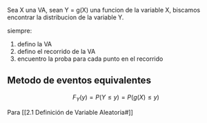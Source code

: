 Sea X una VA, sean Y = g(X) una funcion de la variable X, biscamos encontrar la distribucion de la variable Y. 

siempre: 
1. defino la VA
2. defino el recorrido de la VA
3. encuentro la proba para cada punto en el recorrido
## Metodo de eventos equivalentes
$$F_{Y}(y)=P(Y \leq y)=P(g(X)\leq y)$$


Para [[2.1 Definición de Variable Aleatoria#]]